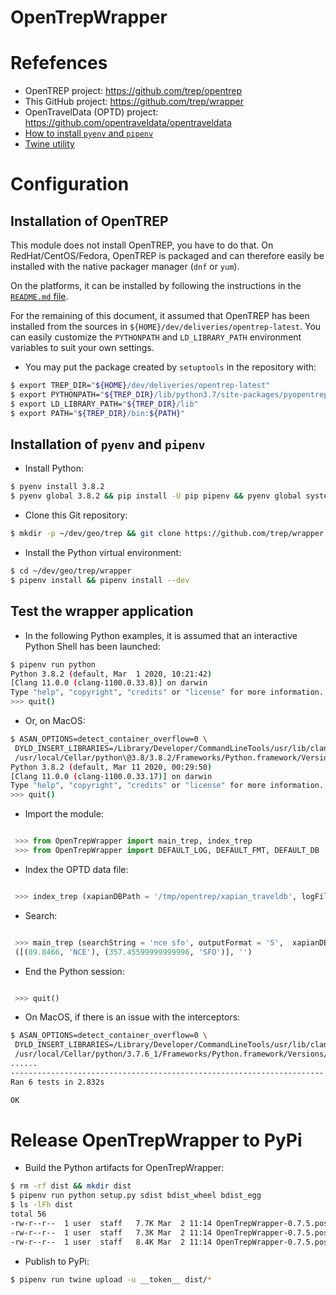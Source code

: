 OpenTrepWrapper
===============

# Refefences
* OpenTREP project: https://github.com/trep/opentrep
* This GitHub project: https://github.com/trep/wrapper
* OpenTravelData (OPTD) project: https://github.com/opentraveldata/opentraveldata
* [How to install `pyenv` and `pipenv`](https://github.com/machine-learning-helpers/induction-python/tree/master/installation/virtual-env)
* [Twine utility](https://github.com/pypa/twine)

# Configuration

## Installation of OpenTREP
This module does not install OpenTREP, you have to do that.
On RedHat/CentOS/Fedora, OpenTREP is packaged and can therefore easily
be installed with the native packager manager (`dnf` or `yum`).

On the platforms, it can be installed by following the instructions
in the [`README.md` file](https://github.com/trep/opentrep/tree/master/README.md).

For the remaining of this document, it assumed that OpenTREP has been
installed from the sources in `${HOME}/dev/deliveries/opentrep-latest`.
You can easily customize the `PYTHONPATH` and `LD_LIBRARY_PATH`
environment variables to suit your own settings.

* You may put the package created by `setuptools` in the repository with:
```bash
$ export TREP_DIR="${HOME}/dev/deliveries/opentrep-latest"
$ export PYTHONPATH="${TREP_DIR}/lib/python3.7/site-packages/pyopentrep:${TREP_DIR}/lib"
$ export LD_LIBRARY_PATH="${TREP_DIR}/lib"
$ export PATH="${TREP_DIR}/bin:${PATH}"
```

## Installation of `pyenv` and `pipenv`
* Install Python:
```bash
$ pyenv install 3.8.2
$ pyenv global 3.8.2 && pip install -U pip pipenv && pyenv global system
```

* Clone this Git repository:
```bash
$ mkdir -p ~/dev/geo/trep && git clone https://github.com/trep/wrapper.git ~/dev/geo/trep/wrapper
```

* Install the Python virtual environment:
```bash
$ cd ~/dev/geo/trep/wrapper
$ pipenv install && pipenv install --dev
```

## Test the wrapper application
* In the following Python examples, it is assumed that an interactive
  Python Shell has been launched:
```bash
$ pipenv run python
Python 3.8.2 (default, Mar  1 2020, 10:21:42) 
[Clang 11.0.0 (clang-1100.0.33.8)] on darwin
Type "help", "copyright", "credits" or "license" for more information.
>>> quit()
```

* Or, on MacOS:
```bash
$ ASAN_OPTIONS=detect_container_overflow=0 \
 DYLD_INSERT_LIBRARIES=/Library/Developer/CommandLineTools/usr/lib/clang/11.0.0/lib/darwin/libclang_rt.asan_osx_dynamic.dylib \
 /usr/local/Cellar/python\@3.8/3.8.2/Frameworks/Python.framework/Versions/3.8/Resources/Python.app/Contents/MacOS/Python
Python 3.8.2 (default, Mar 11 2020, 00:29:50) 
[Clang 11.0.0 (clang-1100.0.33.17)] on darwin
Type "help", "copyright", "credits" or "license" for more information.
>>> quit()
```

* Import the module:
```python

 >>> from OpenTrepWrapper import main_trep, index_trep
 >>> from OpenTrepWrapper import DEFAULT_LOG, DEFAULT_FMT, DEFAULT_DB

```

* Index the OPTD data file:
```python

 >>> index_trep (xapianDBPath = '/tmp/opentrep/xapian_traveldb', logFilePath = '/tmp/opentrep/opeentrep-indexer.log', verbose = False)

```

* Search:
```python

 >>> main_trep (searchString = 'nce sfo', outputFormat = 'S',  xapianDBPath = '/tmp/opentrep/xapian_traveldb',  logFilePath = '/tmp/opentrep/opeentrep-searcher.log',  verbose = False)
 ([(89.8466, 'NCE'), (357.45599999999996, 'SFO')], '')

```

* End the Python session:
```python

 >>> quit()

```

* On MacOS, if there is an issue with the interceptors:
```bash
$ ASAN_OPTIONS=detect_container_overflow=0 \
 DYLD_INSERT_LIBRARIES=/Library/Developer/CommandLineTools/usr/lib/clang/11.0.0/lib/darwin/libclang_rt.asan_osx_dynamic.dylib \
 /usr/local/Cellar/python/3.7.6_1/Frameworks/Python.framework/Versions/3.7/Resources/Python.app/Contents/MacOS/Python test.py
......
----------------------------------------------------------------------
Ran 6 tests in 2.832s

OK
```

# Release OpenTrepWrapper to PyPi
* Build the Python artifacts for OpenTrepWrapper:
```bash
$ rm -rf dist && mkdir dist
$ pipenv run python setup.py sdist bdist_wheel bdist_egg
$ ls -lFh dist
total 56
-rw-r--r--  1 user  staff   7.7K Mar  2 11:14 OpenTrepWrapper-0.7.5.post1-py3-none-any.whl
-rw-r--r--  1 user  staff   7.3K Mar  2 11:14 OpenTrepWrapper-0.7.5.post1-py3.8.egg
-rw-r--r--  1 user  staff   8.4K Mar  2 11:14 OpenTrepWrapper-0.7.5.post1.tar.gz
```

* Publish to PyPi:
```bash
$ pipenv run twine upload -u __token__ dist/*
```


